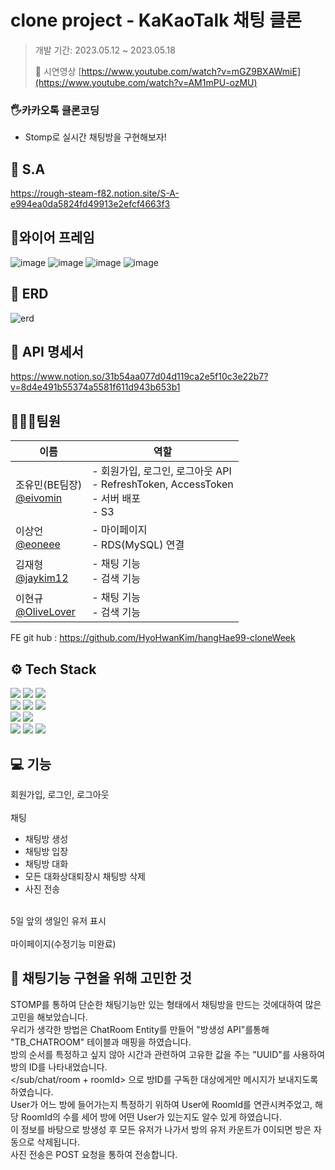
# clone project - KaKaoTalk 채팅 클론

>개발 기간: 2023.05.12 ~ 2023.05.18</p>🎥 시연영상 [https://www.youtube.com/watch?v=mGZ9BXAWmiE](https://www.youtube.com/watch?v=AM1mPU-ozMU)

### 🖐카카오톡 클론코딩
  - Stomp로 실시간 채팅방을 구현해보자!

## 📃 S.A
https://rough-steam-f82.notion.site/S-A-e994ea0da5824fd49913e2efcf4663f3

## 📜와이어 프레임
![image](https://github.com/OliveLover/CloneProject15/assets/118647313/3502ba3e-640b-480d-bb2e-59ba1463a587)
![image](https://github.com/OliveLover/CloneProject15/assets/118647313/07d2ef01-a6cd-4917-b4a1-19d52f8c96a1)
![image](https://github.com/OliveLover/CloneProject15/assets/118647313/417eaac7-7525-4674-b5fb-1a164ae1bf45)
![image](https://github.com/OliveLover/CloneProject15/assets/118647313/0a84ba4a-01d3-4a18-91d4-2b3676f68dc3)


## 📰 ERD
![erd](https://github.com/OliveLover/CloneProject15/assets/118647313/98c1b106-6bf5-458b-bf32-84c11b0e5431)



## 📖 API 명세서
https://www.notion.so/31b54aa077d04d119ca2e5f10c3e22b7?v=8d4e491b55374a5581f611d943b653b1

## 👨‍👩‍👧팀원
|이름|역할|
|------|---|
|조유민(BE팀장)</br>[@eivomin](https://github.com/eivomin)|- 회원가입, 로그인, 로그아웃 API</br>- RefreshToken, AccessToken</br>- 서버 배포</br>- S3|
|이상언</br>[@eoneee](https://github.com/eoneee)|- 마이페이지</br>- RDS(MySQL) 연결 </br>|
|김재형</br>[@jaykim12](https://github.com/jaykim12)|- 채팅 기능</br>- 검색 기능|
|이현규</br>[@OliveLover](https://github.com/OliveLover)|- 채팅 기능</br>- 검색 기능|

FE git hub : https://github.com/HyoHwanKim/hangHae99-cloneWeek

## ⚙️ Tech Stack
<img src="https://img.shields.io/badge/java-007396?style=for-the-badge&logo=java&logoColor=white"> <img src="https://img.shields.io/badge/spring-6DB33F?style=for-the-badge&logo=spring&logoColor=white"> <img src="https://img.shields.io/badge/springboot-6DB33F?style=for-the-badge&logo=springboot&logoColor=white"> <br>
<img src="https://img.shields.io/badge/react-61DAFB?style=for-the-badge&logo=react&logoColor=black"> <img src="https://img.shields.io/badge/html5-E34F26?style=for-the-badge&logo=html5&logoColor=white"> <img src="https://img.shields.io/badge/css-1572B6?style=for-the-badge&logo=css3&logoColor=white"> <br>
<img src="https://img.shields.io/badge/mysql-4479A1?style=for-the-badge&logo=mysql&logoColor=white"> <img src="https://img.shields.io/badge/amazonaws-232F3E?style=for-the-badge&logo=amazonaws&logoColor=white"> <br>
<img src="https://img.shields.io/badge/git-F05032?style=for-the-badge&logo=git&logoColor=white"> <img src="https://img.shields.io/badge/github-181717?style=for-the-badge&logo=github&logoColor=white"> <img src="https://img.shields.io/badge/gradle-02303A?style=for-the-badge&logo=gradle&logoColor=white">

## 💻 기능
회원가입, 로그인, 로그아웃</br>
</br>
채팅</br>
- 채팅방 생성
- 채팅방 입장
- 채팅방 대화
- 모든 대화상대퇴장시 채팅방 삭제
- 사진 전송</br>
</br>
5일 앞의 생일인 유저 표시</br>
</br>
마이페이지(수정기능 미완료)</br>


## 🚩 채팅기능 구현을 위해 고민한 것

STOMP를 통하여 단순한 채팅기능만 있는 형태에서 채팅방을 만드는 것에대하여 많은 고민을 해보았습니다.</br>
우리가 생각한 방법은 ChatRoom Entity를 만들어 "방생성 API"를통해 "TB_CHATROOM" 테이블과 매핑을 하였습니다.</br>
방의 순서를 특정하고 싶지 않아 시간과 관련하여 고유한 값을 주는 "UUID"를 사용하여 방의 ID를 나타내었습니다.</br>
</sub/chat/room + roomId> 으로 방ID를 구독한 대상에게만 메시지가 보내지도록 하였습니다.</br>
User가 어느 방에 들어가는지 특정하기 위하여 User에 RoomId를 연관시켜주었고, 해당 RoomId의 수를 세어
방에 어떤 User가 있는지도 알수 있게 하였습니다.</br>
이 정보를 바탕으로 방생성 후 모든 유저가 나가서 방의 유저 카운트가 0이되면 방은 자동으로 삭제됩니다.</br>
사진 전송은 POST 요청을 통하여 전송합니다.
